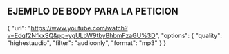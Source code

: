 ## EJEMPLO DE BODY PARA LA PETICION

{
  "url": "https://www.youtube.com/watch?v=Edqf2NfkxSQ&pp=ygULbW9tbyBhbmFzaGU%3D",
  "options": {
    "quality": "highestaudio",
    "filter": "audioonly",
    "format": "mp3"
  }
}